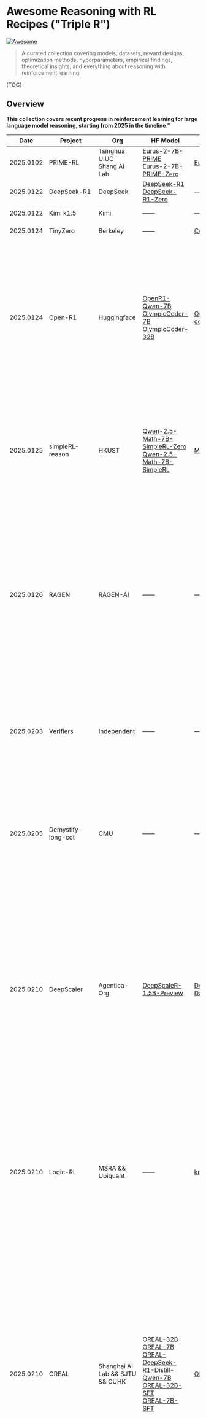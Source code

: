 # Awesome Reasoning with RL Recipes ("Triple R")

[![Awesome](https://cdn.rawgit.com/sindresorhus/awesome/d7305f38d29fed78fa85652e3a63e154dd8e8829/media/badge.svg)](https://github.com/sindresorhus/awesome)

> A curated collection covering models, datasets, reward designs, optimization methods, hyperparameters, empirical findings, theoretical insights, and everything about reasoning with reinforcement learning.

[TOC]

## Overview

**This collection covers recent progress in reinforcement learning for large language model reasoning, starting from 2025 in the timeline.”**



| Date      | Project               | Org                                      | HF Model                                                     | HF Dataset                                                   | Contribution                                                 | Note                                                         |
| --------- | --------------------- | ---------------------------------------- | ------------------------------------------------------------ | ------------------------------------------------------------ | ------------------------------------------------------------ | ------------------------------------------------------------ |
| 2025.0102 | PRIME-RL              | Tsinghua <br /> UIUC <br /> Shang AI Lab | [Eurus-2-7B-PRIME](https://huggingface.co/PRIME-RL/Eurus-2-7B-PRIME) <br />[Eurus-2-7B-PRIME-Zero](https://huggingface.co/PRIME-RL/Eurus-2-7B-PRIME-Zero) | [Eurus-2-RL-Data](https://huggingface.co/datasets/PRIME-RL/Eurus-2-RL-Data) | <details><summary>Read</summary>PRIME offers scalable Reinforcement Learning by using dense, token-level implicit rewards derived only from final outcomes. This bypasses costly step-by-step annotations, providing fine-grained feedback to improve sample efficiency and reasoning.</details> | [Paper](https://arxiv.org/abs/2502.01456)<br />[GitHub](https://github.com/PRIME-RL/PRIME)<br /> [More](#primerl) |
| 2025.0122 | DeepSeek-R1           | DeepSeek                                 | [DeepSeek-R1](https://huggingface.co/deepseek-ai/DeepSeek-R1) <br />[DeepSeek-R1-Zero](https://huggingface.co/deepseek-ai/DeepSeek-R1-Zero) | ——                                                           | <details><summary>Read</summary>DeepSeek-R1's core contribution is demonstrating large-scale RL from scratch (600B+) without SFT, achieving emergent "aha moments" (self-reflective reasoning) and matching OpenAI o1's performance at 1/30 cost</details> | [Paper](https://arxiv.org/abs/2501.12948)<br />[GitHub](https://github.com/deepseek-ai/DeepSeek-R1/tree/main) |
| 2025.0122 | Kimi k1.5             | Kimi                                     | ——                                                           | ——                                                           | <details><summary>Read</summary>Kimi 1.5 introduces a simplified RL framework that leverages long-context scaling (128k tokens) and improved policy optimization (e.g., online mirror descent) to enhance reasoning and multimodal performance.</details> | [Paper](https://arxiv.org/abs/2501.12599)<br />[GitHub](https://github.com/MoonshotAI/Kimi-k1.5) |
| 2025.0124 | TinyZero              | Berkeley                                 | ——                                                           | [Countdown-Tasks-3to4](https://huggingface.co/datasets/Jiayi-Pan/Countdown-Tasks-3to4) | <details><summary>Read</summary>TinyZero's core contribution is demonstrating that smaller language models (e.g., 1.5B-3B parameters) can develop complex reasoning, search, and self-verification abilities through Reinforcement Learning, replicating capabilities of larger models like DeepSeek R1-Zero at extremely low cost (<$30).</details> | [Twitter](https://x.com/jiayi_pirate/status/1882839370505621655)<br />[GitHub](https://github.com/Jiayi-Pan/TinyZero) |
| 2025.0124 | Open-R1               | Huggingface                              | [OpenR1-Qwen-7B](https://huggingface.co/open-r1/OpenR1-Qwen-7B)<br />[OlympicCoder-7B](https://huggingface.co/open-r1/OlympicCoder-7B)<br />[OlympicCoder-32B](https://huggingface.co/open-r1/OlympicCoder-32B) | [OpenR1-Math-220k](https://huggingface.co/datasets/open-r1/OpenR1-Math-220k)<br />[codeforces](https://huggingface.co/datasets/open-r1/codeforces) | Open-R1's core contribution is providing the first fully open-source replication and release of the DeepSeek R1-Zero Reinforcement Learning training pipeline. Its main insight or goal is to democratize access to these advanced RL techniques for enhancing LLM reasoning and planning. | [GitHub](https://github.com/huggingface/open-r1)             |
| 2025.0125 | simpleRL-reason       | HKUST                                    | [Qwen-2.5-Math-7B-SimpleRL-Zero](https://huggingface.co/hkust-nlp/Qwen-2.5-Math-7B-SimpleRL-Zero)<br />[Qwen-2.5-Math-7B-SimpleRL](https://huggingface.co/hkust-nlp/Qwen-2.5-Math-7B-SimpleRL) | [MATH](https://huggingface.co/datasets/EleutherAI/hendrycks_math) | Researchers replicated the DeepSeek-R1-Zero and DeepSeek-R1 training using a 7B model with only 8K MATH examples, achieving strong results on complex mathematical reasoning. | [Paper](https://hkust-nlp.notion.site/simplerl-reason)<br />[GitHub](https://github.com/hkust-nlp/simpleRL-reason)<br />[More](#simplerl) |
| 2025.0126 | RAGEN                 | RAGEN-AI                                 | ——                                                           | ——                                                           | RAGEN introduces a RL framework to train reasoning-capable LLM agents for interactive, stochastic environments. Its core contribution is the Reasoning-Interaction Chain Optimization (RICO) algorithm, which jointly optimizes reasoning and action strategies by reinforcing entire trajectories. | [GitHub](https://github.com/RAGEN-AI/RAGEN)                  |
| 2025.0203 | Verifiers             | Independent                              | ——                                                           | ——                                                           | This repository contains a set of tools for reinforcement learning with LLMs in verifiable environments. It can be used for LLM Agent RL in verifable environments. | [GitHub](https://github.com/willccbb/verifiers)<br />[More](#verifiers) |
| 2025.0205 | Demystify-long-cot    | CMU                                      | ——                                                           | ——                                                           | The paper elucidates the role of RL in stabilizing and enhancing long CoT reasoning in LLMs, highlighting the necessity of reward shaping and verifiable reward signals for complex reasoning tasks. | [Paper](https://arxiv.org/abs/2502.03373)<br />[GitHub](https://github.com/eddycmu/demystify-long-cot)<br />[More](#demystify) |
| 2025.0210 | DeepScaler            | Agentica-Org                             | [DeepScaleR-1.5B-Preview](https://huggingface.co/agentica-org/DeepScaleR-1.5B-Preview) | [DeepScaleR-Preview-Dataset](https://huggingface.co/datasets/agentica-org/DeepScaleR-Preview-Dataset) | DeepScaleR's core contribution is demonstrating that a small 1.5B parameter model, fine-tuned using scaled Reinforcement Learning (RL) and an iterative context lengthening scheme, can surpass the reasoning performance of larger, state-of-the-art models like OpenAI's O1-Preview on complex benchmarks (e.g., AIME math problems). | [Blog](https://pretty-radio-b75.notion.site/DeepScaleR-Surpassing-O1-Preview-with-a-1-5B-Model-by-Scaling-RL-19681902c1468005bed8ca303013a4e2)<br />[GitHub](https://github.com/agentica-project/deepscaler) |
| 2025.0210 | Logic-RL              | MSRA && Ubiquant                         | ——                                                           | [knights-and-knaves](https://huggingface.co/datasets/K-and-K/knights-and-knaves) | The paper introduces Logic-RL, a rule-based reinforcement learning framework that enables large language models to develop o3-mini-level reasoning skills through training on logic puzzles. The reasoning capabilities can also be transferred to other domains like math. | [Paper](https://arxiv.org/pdf/2502.14768)<br />[GitHub](https://github.com/Unakar/Logic-RL)<br />[More](#logicrl) |
| 2025.0210 | OREAL                 | Shanghai AI Lab && SJTU && CUHK          | [OREAL-32B](https://huggingface.co/internlm/OREAL-32B)  [OREAL-7B](https://huggingface.co/internlm/OREAL-7B)<br />[OREAL-DeepSeek-R1-Distill-Qwen-7B](https://huggingface.co/internlm/OREAL-DeepSeek-R1-Distill-Qwen-7B)<br />[OREAL-32B-SFT](https://huggingface.co/internlm/OREAL-32B-SFT)<br />[OREAL-7B-SFT](https://huggingface.co/internlm/OREAL-7B-SFT) | [OREAL-RL-Prompts](https://huggingface.co/datasets/internlm/OREAL-RL-Prompts) | The paper introduces OREAL, a reinforcement learning framework for mathematical reasoning with binary feedback. It proves that behavior cloning on positive samples is sufficient for optimal learning and proposes reward reshaping for negative samples. A token-level reward model addresses sparse rewards in long reasoning chains. OREAL achieves state-of-the-art results on math benchmarks. | [Paper](https://arxiv.org/abs/2502.06781)<br /> [GitHub](https://github.com/InternLM/OREAL)<br /> [More](#oreal) |
| 2025.0217 | LIMR                  | SJTU                                     | [LIMR](https://huggingface.co/GAIR/LIMR)                     | [LIMR](https://huggingface.co/datasets/GAIR/LIMR)            | The paper challenges the assumption that scaling up RL training data inherently improves performance in language models, instead finding that a strategically selected subset of 1,389 samples can outperform a full 8,523-sample dataset. | [Paper](https://arxiv.org/pdf/2502.11886)<br />[GitHub](https://github.com/GAIR-NLP/LIMR)<br /> [More](#limr) |
| 2025.0218 | Open-Reasoner-Zero    | StepFun & Tsinghua                       | [Open-Reasoner-Zero-7B](https://huggingface.co/Open-Reasoner-Zero/Open-Reasoner-Zero-7B)<br />[Open-Reasoner-Zero-32B](https://huggingface.co/Open-Reasoner-Zero/Open-Reasoner-Zero-32B) | [ORZ-Math-57k](https://github.com/Open-Reasoner-Zero/Open-Reasoner-Zero/tree/main/data) | The Open-Reasoner-Zero model has achieved notable performance, with Open-Reasoner-Zero-32B outperforming DeepSeek-R1-Zero-Qwen-32B on the GPQA Diamond benchmark while requiring significantly fewer training steps. | [Paper](https://github.com/Open-Reasoner-Zero/Open-Reasoner-Zero/blob/main/ORZ_paper.pdf) <br />[GitHub](https://github.com/Open-Reasoner-Zero/Open-Reasoner-Zero/)<br />   [More](#openreaon) |
| 2025.0225 | SWE-RL                | FAIR at Meta                             | ——                                                           | ——                                                           | SWE-RL enhances LLMs' code reasoning through RL using open-source software evolution data, achieving state-of-the-art results in software engineering tasks and demonstrating generalized reasoning capabilities beyond coding. | [Paper](https://arxiv.org/abs/2502.18449)<br />[GitHub](https://github.com/facebookresearch/swe-rl)<br />[More](#swerl) |
| 2025.0303 | VC-PPO                | Bytedance                                | ——                                                           | ——                                                           | VC-PPO (Value-Calibrated PPO) diagnoses PPO's collapse in long CoT tasks as stemming from value function inaccuracies (initialization bias and reward signal decay in long sequences). Its core contribution is modifying PPO with value pretraining and decoupled GAE for actor and critic. | [Paper](https://arxiv.org/abs/2503.01491)                    |
| 2025.0306 | LCPO-L1               | CMU                                      | [L1-Qwen-1.5B-Max](https://huggingface.co/l3lab/L1-Qwen-1.5B-Max)<br /> [L1-Qwen-1.5B-Exact](https://huggingface.co/l3lab/L1-Qwen-1.5B-Exact) | ——                                                           | L1 introduces Length Controlled Policy Optimization (LCPO), a RL method enabling precise control over a reasoning model's thinking time (output length) via prompt instructions. It shows that RL effectively controls reasoning duration and unexpectedly enhances even short-chain reasoning capabilities. | [Paper](https://arxiv.org/abs/2503.04697)<br />[GitHub](https://github.com/cmu-l3/l1) |
| 2025.0310 | MRT                   | CMU                                      | ——                                                           | ——                                                           | MRT (Mixed-Reality Trajectory Preferences) introduces a novel method for fine-tuning cooperative LLM agents. It effectively blends human preferences on real interaction trajectories with AI preferences on synthetic variations, improving data efficiency. This mixed-reality approach surpasses purely AI-driven feedback (RLAIF), especially for complex, multi-turn collaborative tasks. | [Paper](https://arxiv.org/pdf/2503.07572)<br />[Project](https://cohenqu.github.io/mrt.github.io/)<br />[GitHub](https://github.com/CMU-AIRe/MRT) |
| 2025.0318 | TOPR                  | Mila & Reliant AI                        | ——                                                           | ——                                                           | TOPR (Tapered Off-Policy REINFORCE) introduces a novel RL algorithm for fine-tuning LLMs. Its core contribution is using asymmetric, tapered importance sampling to modify REINFORCE, enabling stable and efficient off-policy learning. This allows reusing past data effectively without the instability often seen in other methods and without needing explicit KL regularization. | [Paper](https://arxiv.org/abs/2503.14286v2)                  |
| 2025.0318 | DAPO                  | Bytedance & Tsinghua Univ.               | ——                                                           | [DAPO-Math-17k](https://huggingface.co/datasets/BytedTsinghua-SIA/DAPO-Math-17k) | DAPO algorithm introduces four key techniques (Clip-Higher, Dynamic Sampling, Token-Level Loss, Overlong Shaping) for stable and efficient long-chain-of-thought RL training, surpassing previous SoTA results efficiently. | [Paper](https://arxiv.org/pdf/2503.14476)<br />[GitHub](https://github.com/BytedTsinghua-SIA/DAPO) |
| 2025.0319 | SWEET-RL              | Meta AI                                  | ——                                                           | [collaborative_agent_bench](https://huggingface.co/datasets/facebook/collaborative_agent_bench) | Sweet-RL introduces a novel RL algorithm for multi-turn collaborative reasoning LLM agents. Its core contribution is improving credit assignment across long interactions by using an asymmetric actor-critic structure where the critic leverages additional training-time information for step-wise evaluation. | [Paper](https://arxiv.org/abs/2503.15478)<br />[GitHub](https://github.com/facebookresearch/sweet_rl/tree/main) |
| 2025.0321 | Oat-Zero              | Sail-Sg                                  | [Qwen2.5-Math-7B-Oat-Zero](https://huggingface.co/sail/Qwen2.5-Math-7B-Oat-Zero)<br />[Qwen2.5-Math-1.5B-Oat-Zero](https://huggingface.co/sail/Qwen2.5-Math-1.5B-Oat-Zero)<br />[Llama-3.2-3B-Oat-Zero](https://huggingface.co/sail/Llama-3.2-3B-Oat-Zero) | [MATH](https://huggingface.co/datasets/EleutherAI/hendrycks_math) | This work critically analyzes R1-Zero-like RL training. It reveals base model properties and GRPO algorithm biases (e.g., length bias) significantly impact outcomes. It contributes the efficient, unbiased Dr. GRPO algorithm and an open-source recipe/codebase for better understanding and reproduction. | [Paper](https://github.com/sail-sg/understand-r1-zero/blob/main/understand-r1-zero.pdf)<br />[GitHub](https://github.com/sail-sg/understand-r1-zero) |
| 2025.0321 | FastCuRL              | Tencent Hunyuan                          | [FastCuRL-1.5B-Preview](https://huggingface.co/Nickyang/FastCuRL-1.5B-Preview) | [FastCuRL](https://huggingface.co/datasets/Nickyang/FastCuRL) | FastCuRL introduces a simple, efficient Curriculum RL method for LLMs. Its core contribution uses target perplexity to dynamically scale the standard RL loss (like PPO), creating an effective curriculum without complex reward models or auxiliary components, enabling faster, more stable training. | [Paper](https://arxiv.org/abs/2503.17287)<br />[GitHub](https://github.com/nick7nlp/FastCuRL) |
|           |                       |                                          |                                                              |                                                              |                                                              |                                                              |
| 2025.0128 | Open-R1-MultiModal    |                                          | [Qwen2-VL-2B-GRPO-8k](https://huggingface.co/lmms-lab/Qwen2-VL-2B-GRPO-8k)<br />[Qwen2-VL-7B-GRPO-8k](https://huggingface.co/lmms-lab/Qwen2-VL-7B-GRPO-8k) | [multimodal-open-r1-8k-verified](https://huggingface.co/datasets/lmms-lab/multimodal-open-r1-8k-verified) | Open-R1-MultiModal provides an open-source replication of R1-Zero-like RL for Multimodal LLMs, aiming to enhance complex visual reasoning. It demonstrates the effectiveness of these RL techniques for boosting multimodal performance and promotes reproducibility in the field. | [GitHub](https://github.com/EvolvingLMMs-Lab/open-r1-multimodal) |
| 2025.0202 | R1-V                  |                                          | ——                                                           | [Clevr_CoGenT_TrainA_R1](https://huggingface.co/datasets/MMInstruction/Clevr_CoGenT_TrainA_R1) | R1-V applies RL, specifically RLV-Instruct, to fine-tune VLMs. It enhances complex visual reasoning and instruction-following capabilities in VLMs beyond standard supervised fine-tuning. | [Blog](https://deepagent.notion.site/rlvr-in-vlms)<br />[GitHub](https://github.com/Deep-Agent/R1-V) |
| 2025.0215 | VLM-R1                |                                          | [OVD](https://huggingface.co/omlab/VLM-R1-Qwen2.5VL-3B-OVD-0321)<br />[Math](https://huggingface.co/omlab/VLM-R1-Qwen2.5VL-3B-Math-0305) <br />[REC](https://huggingface.co/omlab/Qwen2.5VL-3B-VLM-R1-REC-500steps) | ——                                                           | VLM-R1 applies R1-style RL to VLMs, improving stability and generalization on visual reasoning tasks. It shows that RL enhances VLM generalization beyond standard fine-tuning, achieving SOTA results, particularly on complex or out-of-domain benchmarks. | [Blog](https://om-ai-lab.github.io/index.html) <br />[GitHub](https://github.com/om-ai-lab/VLM-R1) |
| 2025.0227 | Med-RLVR              | Microsoft Research                       | ——                                                           | ——                                                           | The Med-RLVR framework demonstrates emergent medical reasoning via RL, achieving performance parity with SFT on in-distribution tasks and improving out-of-distribution generalization, all without explicit reasoning supervision, showcasing RL's potential in medicine. | [Paper](https://arxiv.org/pdf/2502.19655)                    |
| 2025.0303 | ReSearch              | Agent-RL                                 | ——                                                           | ——                                                           | The project train LLMs from scratch, utilizing RL with GRPO to learn to reason via search operations, without reliance on pre-existing reasoning frameworks or supervised data. | [GitHub](https://github.com/Agent-RL/ReSearch)               |
| 2025.0306 | R1-VLM                |                                          | ——                                                           | ——                                                           | R1-VLM enhances VLMs using RL, contributing significantly improved performance on complex visual reasoning tasks (spatial, counting, logic) where standard models falter. It shows that RL effectively unlocks advanced, multi-step reasoning capabilities specifically for vision-language understanding. | [Blog](https://www.groundlight.ai/blog/visual-reasoning-models)<br />[GitHub](https://github.com/groundlight/r1_vlm) |
| 2025.0310 | VisualThinker-R1-Zero | TurningPoint                             | [VisualThinker-R1-Zero](https://huggingface.co/turningpoint-ai/VisualThinker-R1-Zero) | ——                                                           | VisualThinker-R1-Zero adapts the R1-Zero RL paradigm (no supervised fine-tuning) to VLMs, achieving SoTa visual reasoning. It shows that complex visual reasoning can be effectively cultivated directly via RL on a base VLM, bypassing supervised data needs. | [Paper](https://arxiv.org/pdf/2503.05132) <br />[GitHub](https://github.com/turningpoint-ai/VisualThinker-R1-Zero) |
| 2025.0311 | LLM-R1                | CUHK&Ant Group                           | ——                                                           | ——                                                           | LLM-R1 contributes the RMAVO algorithm to stably enhance LLM reasoning using RL, preventing reward hacking and achieving SOTA results with smaller models via an open-source implementation. It shows that reward model assistance in value optimization is key for stable RL. | [Paper](https://arxiv.org/pdf/2503.07536)<br />[GitHub](https://github.com/TideDra/lmm-r1) |
| 2025.0311 | Vision-R1             | ECNU & Xiaohongshu                       | ——                                                           | [Vision-R1-cold](https://huggingface.co/datasets/Osilly/Vision-R1-cold) | Vision-R1 adapts the R1-Zero RL paradigm for VLMs, training them on visual reasoning chains. Its contribution is significantly boosting complex multimodal reasoning performance. It shows that RL applied to explicit reasoning steps effectively enhances VLM capabilities. | [Paper](https://arxiv.org/abs/2503.06749)<br />[GitHub](https://github.com/Osilly/Vision-R1) |
| 2025.0318 | R1-Searcher           | RUC                                      | [Llama-3.1-8B-instruct-RAG-RL](https://huggingface.co/XXsongLALA/Llama-3.1-8B-instruct-RAG-RL) <br />[Qwen-2.5-7B-base-RAG-RL](https://huggingface.co/XXsongLALA/Qwen-2.5-7B-base-RAG-RL) | [RAG-RL-Hotpotqa-with-2wiki](https://huggingface.co/datasets/XXsongLALA/RAG-RL-Hotpotqa-with-2wiki) | R1-Searcher enhances LLM reasoning via RL by training the model to perform adaptive model-based search during generation. This integration enables flexible thinking depth, improving reasoning efficiency and performance compared to fixed-step methods like R1-Zero. | [Paper](https://arxiv.org/pdf/2503.05592)<br />[GitHub](https://github.com/RUCAIBox/R1-Searcher) |



## Projects

### <div id="primerl">2025.0102, PRIME-RL</div>



### 2025.0122, DeepSeek-R1



### 2025.0122, Kimi k1.5

 [Kimi k1.5: Scaling Reinforcement Learning with LLMs](https://arxiv.org/pdf/2501.12599?)



### <div id="tinyzero">2025.0124, TinyZero</div>



### 2025.0124, Open-R1



### 2025.0125, SimpleRL



### 2025.0126, RAGEN



### 2025.0203, Verifier



### 2025.0206, Demysitify-long-CoT



### 2025.0210, DeepScaler



### 2025.0210, OREAL

[Exploring the Limit of Outcome Reward for Learning Mathematical Reasoning](https://arxiv.org/abs/2502.06781)



### 2025.0217, LIMR

[LIMR: Less is More for RL Scaling](https://arxiv.org/abs/2502.11886)



### 2025.0220, Open-Reasoner-Zero



### 2025.0220, Logic-RL



### 2025.0225, SWE-RL



### 2025.0303, VC-PPO

[What’s Behind PPO’s Collapse in Long-CoT? Value Optimization Holds the Secret](https://arxiv.org/pdf/2503.01491)



### 2025.0306, LCPO-L1

[L1: Controlling How Long A Reasoning Model Thinks With Reinforcement Learning](https://www.arxiv.org/pdf/2503.04697)



### 2025.0310, MetaRL

[Optimizing Test-Time Compute via Meta Reinforcement Fine-Tuning](https://arxiv.org/pdf/2503.07572)



### 2025.0318, TOPR

[Tapered Off-Policy REINFORCE: Stable and efficient reinforcement learning for LLMs](https://arxiv.org/abs/2503.14286v2)



### 2025.0318, DAPO

| Project or Paper      | [DAPO: An Open-Source LLM Reinforcement Learning System at Scale](https://arxiv.org/pdf/2503.14476v1) |
| :-------------------- | :----------------------------------------------------------- |
| GitHub                | [BytedTsinghua-SIA/DAPO](https://github.com/BytedTsinghua-SIA/DAPO) |
| Backbone Model        | Qwen2.5-32B                                                  |
| RL Algorithm          | GRPO                                                         |
| Training Dataset      | [BytedTsinghua-SIA/DAPO-Math-17k](https://huggingface.co/datasets/BytedTsinghua-SIA/DAPO-Math-17k) (AoPS Website) |
| Rollout Configuration | 256*16, temperature=1.0                                      |
| Reward Function       |                                                              |
| Loss Function         |                                                              |
| Benchmark             |                                                              |
| Core Insights         | Outperforming DeepSeek-R1-Zero-Qwen-32B with 50% training steps |
| Additional Notes      |                                                              |



### 2025.0321, Oat-Zero



### 2025.02xx, VLM-R1



### 2025.02xx, R1-V



### 2025.02xx, r1-vlm



### 2025.02xx, open-r1-multimodal



### 2025.02xx, VisualThinker-R1-Zero

[R1-Zero's "Aha Moment" in Visual Reasoning on a 2B Non-SFT Model](https://arxiv.org/abs/2503.05132)



### 2025.02xx, R1-Searcher



### 2025.02xx, Med-RLVR



### 2025.02xx, LLM-R1



### 2025.xxxx, xxx



## Acknowledgment

We thank the following projects for providing valuable resources:

- https://github.com/huggingface/open-r1
- https://github.com/haoyangliu123/awesome-deepseek-r1
- https://github.com/JarvisUSTC/Awesome-DeepSeek-R1-Reproduction
- https://github.com/modelscope/awesome-deep-reasoning
- https://github.com/bruno686/Awesome-RL-based-LLM-Reasoning
- https://github.com/pemami4911/awesome-hyperparams



## Contributing

If you have any updates or improvements for this document, please feel free to submit a **Pull Request**. Thank you!

### <div id="template">202x.0x0x, Template</div>

| Project or Paper      | [Project name or Paper title]()                          |
| :-------------------- | :------------------------------------------------------- |
| GitHub                | [Username/Project]()                                     |
| Backbone Model        | (Base / Instruct / Reasoning;  HF Model)                 |
| RL Algorithm          | (PPO / GRPO / RLOO / REINFORCE++; OpenRLHF / Verl / Trl) |
| Training Dataset      | (Size / Source / HF Dataset)                             |
| Rollout Configuration | (Batch Size * N Samples ; Temperature; Dynamic Sampling) |
| Reward Function       | (Outcome; Process; Repetition & Length)                  |
| Policy Optimization   | (KL Loss; Length Penalty; Token-level loss)              |
| Benchmark             | (MATH/GPQA; R1 level; GPT-4o level)                      |
| Core Insights         | (Empirical / Theoretical / Insightful Curves)            |
| Additional Notes      | (e.g., code snippet)                                     |



## Citation

```tex

```

